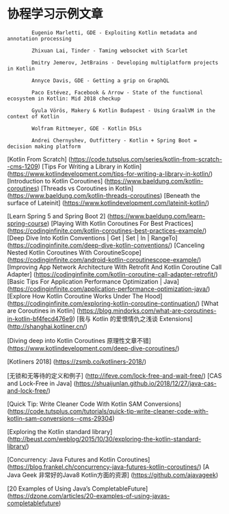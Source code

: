 #   协程学习示例文章
```
        Eugenio Marletti, GDE - Exploiting Kotlin metadata and annotation processing

        Zhixuan Lai, Tinder - Taming websocket with Scarlet

        Dmitry Jemerov, JetBrains - Developing multiplatform projects in Kotlin

        Annyce Davis, GDE - Getting a grip on GraphQL

        Paco Estévez, Facebook & Λrrow - State of the functional ecosystem in Kotlin: Mid 2018 checkup

        Gyula Vörös, Makery & Kotlin Budapest - Using GraalVM in the context of Kotlin

        Wolfram Rittmeyer, GDE - Kotlin DSLs

        Andrei Chernyshev, Outfittery - Kotlin + Spring Boot = decision making platform
```
[Kotlin From Scratch] (https://code.tutsplus.com/series/kotlin-from-scratch--cms-1209)
[Tips For Writing a Library in Kotlin] (https://www.kotlindevelopment.com/tips-for-writing-a-library-in-kotlin/)
[Introduction to Kotlin Coroutines] (https://www.baeldung.com/kotlin-coroutines)
[Threads vs Coroutines in Kotlin] (https://www.baeldung.com/kotlin-threads-coroutines)
[Beneath the surface of Lateinit] (https://www.kotlindevelopment.com/lateinit-kotlin/)


[Learn Spring 5 and Spring Boot 2] (https://www.baeldung.com/learn-spring-course)
[Playing With Kotlin Coroutines For Best Practices] (https://codinginfinite.com/kotlin-coroutines-best-practices-example/)
[Deep Dive Into Kotlin Conventions | Get | Set | In | RangeTo] (https://codinginfinite.com/deep-dive-kotlin-conventions/)
[Canceling Nested Kotlin Coroutines With CoroutineScope] (https://codinginfinite.com/android-kotlin-coroutinescope-example/)
[Improving App Network Architecture With Retrofit And Kotlin Coroutine Call Adapter] (https://codinginfinite.com/kotlin-coroutine-call-adapter-retrofit/)
[Basic Tips For Application Performance Optimization | Java] (https://codinginfinite.com/application-performance-optimization-java/)
[Explore How Kotlin Coroutine Works Under The Hood] (https://codinginfinite.com/exploring-kotlin-coroutine-continuation/)
[What are Coroutines in Kotlin] (https://blog.mindorks.com/what-are-coroutines-in-kotlin-bf4fecd476e9)
[我与 Kotlin 的爱恨情仇之浅谈 Extensions] (http://shanghai.kotliner.cn/)


[Diving deep into Kotlin Coroutines 原理性文章不错] (https://www.kotlindevelopment.com/deep-dive-coroutines/)

[Kotliners 2018] (https://zsmb.co/kotliners-2018/)

[无锁和无等待的定义和例子] (http://ifeve.com/lock-free-and-wait-free/)
[CAS and Lock-Free in Java] (https://shuaijunlan.github.io/2018/12/27/java-cas-and-lock-free/)

[Quick Tip: Write Cleaner Code With Kotlin SAM Conversions] (https://code.tutsplus.com/tutorials/quick-tip-write-cleaner-code-with-kotlin-sam-conversions--cms-29304)

[Exploring the Kotlin standard library] (http://beust.com/weblog/2015/10/30/exploring-the-kotlin-standard-library/)


[Concurrency: Java Futures and Kotlin Coroutines] (https://blog.frankel.ch/concurrency-java-futures-kotlin-coroutines/)
[A Java Geek 非常好的Java8 Kotlin方面的资源] (https://github.com/ajavageek)


[20 Examples of Using Java’s CompletableFuture] (https://dzone.com/articles/20-examples-of-using-javas-completablefuture)






